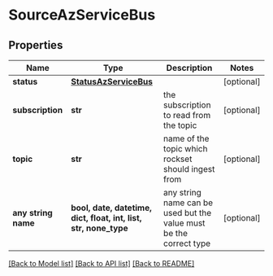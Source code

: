 # SourceAzServiceBus


## Properties
Name | Type | Description | Notes
------------ | ------------- | ------------- | -------------
**status** | [**StatusAzServiceBus**](StatusAzServiceBus.md) |  | [optional] 
**subscription** | **str** | the subscription to read from the topic | [optional] 
**topic** | **str** | name of the topic which rockset should ingest from | [optional] 
**any string name** | **bool, date, datetime, dict, float, int, list, str, none_type** | any string name can be used but the value must be the correct type | [optional]

[[Back to Model list]](../README.md#documentation-for-models) [[Back to API list]](../README.md#documentation-for-api-endpoints) [[Back to README]](../README.md)


